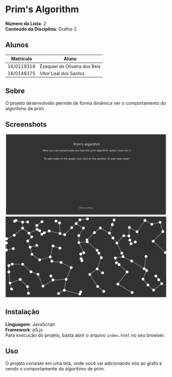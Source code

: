 # Prim's Algorithm

**Número da Lista**: 2<br>
**Conteúdo da Disciplina**: Grafos 2<br>

## Alunos
|Matrícula | Aluno |
| -- | -- |
| 16/0119316  |  Ezequiel de Oliveira dos Reis |
| 16/0148375  |  Vitor Leal dos Santos |

## Sobre 
O projeto desenvolvido permite de forma dinâmica ver o comportamento do algoritimo de prim.

## Screenshots
![Imagem tutorial 1](/tutorial/image1.png)
![Imagem tutorial 2](/tutorial/image2.png)

## Instalação 
**Linguagem**: JavaScript<br>
**Framework**: p5.js<br>
Para execução do projeto, basta abrir o arquivo `index.html` no seu browser.

## Uso 
O projeto consiste em uma tela, onde você vai adicionando nós ao grafo e vendo o comportamente do algoritimo de prim.





